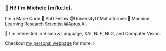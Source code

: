 ### 👋 Hi! I'm Michele [miˈkɛːle].
I'm a Marie Curie  🌱 PhD Fellow @UniversityOfMalta former 🤖 Machine Learning Research Scientist @Aptus.AI.

🔭 I'm interested in Vision & Language,  XAI, NLP, NLG, and Computer Vision.

Checkout [my personal webpage](https://michelecafagna26.github.io) for more.✨


<!--
**michelecafagna26/michelecafagna26** is a ✨ _special_ ✨ repository because its `README.md` (this file) appears on your GitHub profile.

Here are some ideas to get you started:

- 🔭 I’m currently working on ...
- 🌱 I’m currently learning ...
- 👯 I’m looking to collaborate on ...
- 🤔 I’m looking for help with ...
- 💬 Ask me about ...
- 📫 How to reach me: ...
- 😄 Pronouns: ...
- ⚡ Fun fact: ...
-->
